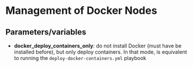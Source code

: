 # Management of Docker Nodes

## Parameters/variables

- **docker_deploy_containers_only**: do not install Docker (must have be installed before), but only deploy containers. In that mode, is equivalent to running the `deploy-docker-containers.yml` playbook

